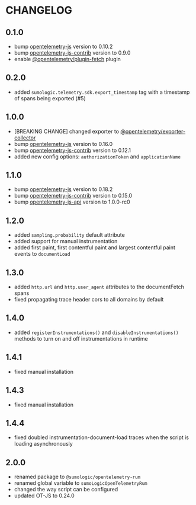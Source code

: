 # CHANGELOG

## 0.1.0

- bump [opentelemetry-js](https://github.com/open-telemetry/opentelemetry-js) version to 0.10.2
- bump [opentelemetry-js-contrib](https://github.com/open-telemetry/opentelemetry-js-contrib) version to 0.9.0
- enable [@opentelemetry/plugin-fetch](https://www.npmjs.com/package/@opentelemetry/plugin-fetch) plugin

## 0.2.0

- added `sumologic.telemetry.sdk.export_timestamp` tag with a timestamp of spans being exported (#5)

## 1.0.0

- [BREAKING CHANGE] changed exporter to [@opentelemetry/exporter-collector](https://www.npmjs.com/package/@opentelemetry/exporter-collector)
- bump [opentelemetry-js](https://github.com/open-telemetry/opentelemetry-js) version to 0.16.0
- bump [opentelemetry-js-contrib](https://github.com/open-telemetry/opentelemetry-js-contrib) version to 0.12.1
- added new config options: `authorizationToken` and `applicationName`

## 1.1.0

- bump [opentelemetry-js](https://github.com/SumoLogic/opentelemetry-js) version to 0.18.2
- bump [opentelemetry-js-contrib](https://github.com/SumoLogic/opentelemetry-js-contrib) version to 0.15.0
- bump [opentelemetry-js-api](https://github.com/SumoLogic/opentelemetry-js-api) version to 1.0.0-rc0

## 1.2.0

- added `sampling.probability` default attribute
- added support for manual instrumentation
- added first paint, first contentful paint and largest contentful paint events to `documentLoad`

## 1.3.0

- added `http.url` and `http.user_agent` attributes to the documentFetch spans
- fixed propagating trace header cors to all domains by default

## 1.4.0

- added `registerInstrumentations()` and `disableInstrumentations()` methods to turn on and off instrumentations in runtime

## 1.4.1

- fixed manual installation

## 1.4.3

- fixed manual installation

## 1.4.4

- fixed doubled instrumentation-document-load traces when the script is loading asynchronously

## 2.0.0

- renamed package to `@sumologic/opentelemetry-rum`
- renamed global variable to `sumoLogicOpenTelemetryRum`
- changed the way script can be configured
- updated OT-JS to 0.24.0
